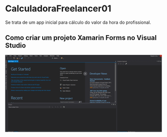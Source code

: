 # CalculadoraFreelancer01

Se trata de um app inicial para cálculo do valor da hora do profissional.

## Como criar um projeto Xamarin Forms no Visual Studio
![Criar Projeto Xamarin Forms](https://github.com/dayaneLima/CalculadoraFreelancer01/blob/master/Docs/Gifs/criacaoProjeto.gif)
